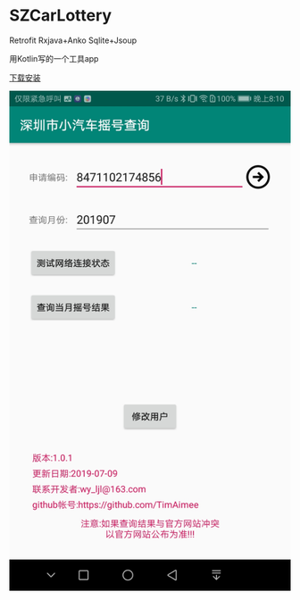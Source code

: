 # SZCarLottery

Retrofit Rxjava+Anko Sqlite+Jsoup

用Kotlin写的一个工具app 

[下载安装](https://github.com/TimAimee/SZCarLottery/blob/master/app/release/szLotteryCar_1.0.1.apk)

![深圳市小汽车摇号查询](https://github.com/TimAimee/SZCarLottery/blob/master/imgfile/home.jpg)



